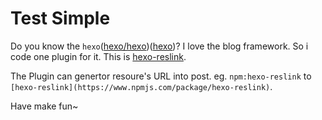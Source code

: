 # Test Simple

Do you know the `hexo`([hexo/hexo](https://github.com/hexo/hexo "Github Resource: hexo/hexo"))([hexo](https://www.npmjs.com/package/hexo "Node Library: hexo"))? I love the blog framework. So i code one plugin for it. This is [hexo-reslink](https://github.com/hexo-reslink "Github Resource: hexo-reslink").

The Plugin can genertor resoure's URL into post. eg. `npm:hexo-reslink` to `[hexo-reslink](https://www.npmjs.com/package/hexo-reslink)`.

Have make fun~
